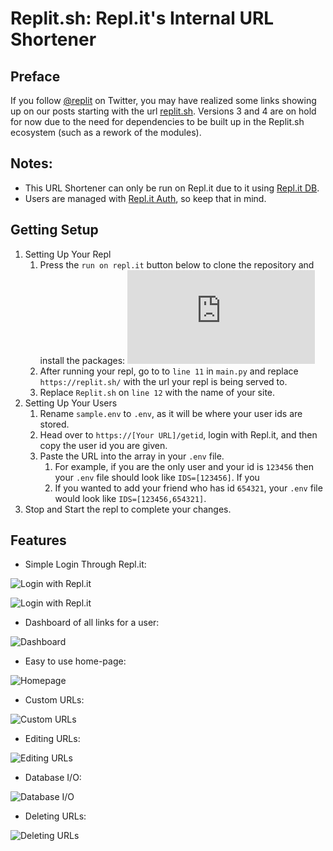 # Replit.sh: Repl.it's Internal URL Shortener
## Preface
If you follow [@replit](https://twitter.com/replit) on Twitter, you may have realized some links showing up on our posts starting with the url [replit.sh](https://replit.sh). Versions 3 and 4 are on hold for now due to the need for dependencies to be built up in the Replit.sh ecosystem (such as a rework of the modules). 

## Notes:
- This URL Shortener can only be run on Repl.it due to it using [Repl.it DB](https://docs.repl.it/misc/database).
- Users are managed with [Repl.it Auth](https://repl.it/talk/learn/Authenticating-users-with-Replit-Auth/23460), so keep that in mind.

## Getting Setup
1. Setting Up Your Repl
	1. Press the `run on repl.it` button below to clone the repository and install the packages:
[![Run on Repl.it](https://repl.it/badge/github/pieromqwerty/Replit.sh)](https://github.com/pieromqwerty/Replit.sh)
	2. After running your repl, go to to `line 11` in `main.py` and replace `https://replit.sh/` with the url your repl is being served to.
	3. Replace `Replit.sh` on `line 12` with the name of your site.
2. Setting Up Your Users
	1. Rename `sample.env` to `.env`, as it will be where your user ids are stored. 
	2. Head over to `https://[Your URL]/getid`, login with Repl.it, and then copy the user id you are given. 
	3. Paste the URL into the array in your `.env` file. 
		1. For example, if you are the only user and your id is `123456` then your `.env` file should look like `IDS=[123456]`. If you 
		2. If you wanted to add your friend who has id `654321`, your `.env` file would look like `IDS=[123456,654321]`.
3. Stop and Start the repl to complete your changes.

## Features
- Simple Login Through Repl.it:

![Login with Repl.it](http://static.piemadd.com/blogposts/replit.sh/login1.jpg)

![Login with Repl.it](http://static.piemadd.com/blogposts/replit.sh/login2.jpg)

- Dashboard of all links for a user:

![Dashboard](http://static.piemadd.com/blogposts/replit.sh/dash.jpg)

- Easy to use home-page:

![Homepage](http://static.piemadd.com/blogposts/replit.sh/home.jpg)

- Custom URLs:

![Custom URLs](http://static.piemadd.com/blogposts/replit.sh/custom.jpg)

- Editing URLs:

![Editing URLs](http://static.piemadd.com/blogposts/replit.sh/edit.jpg)

- Database I/O:

![Database I/O](http://static.piemadd.com/blogposts/replit.sh/dbio.jpg)

- Deleting URLs:

![Deleting URLs](http://static.piemadd.com/blogposts/replit.sh/delete.jpg)